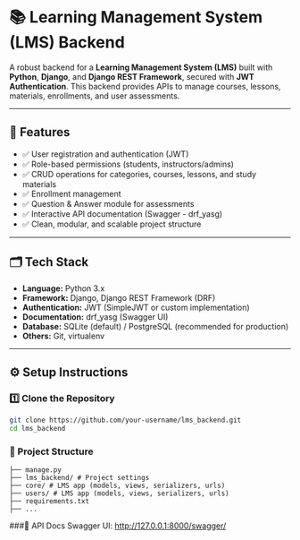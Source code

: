 ﻿# 📚 Learning Management System (LMS) Backend

A robust backend for a **Learning Management System (LMS)** built with **Python**, **Django**, and **Django REST Framework**, secured with **JWT Authentication**. This backend provides APIs to manage courses, lessons, materials, enrollments, and user assessments.

---

## 🚀 Features

- ✅ User registration and authentication (JWT)
- ✅ Role-based permissions (students, instructors/admins)
- ✅ CRUD operations for categories, courses, lessons, and study materials
- ✅ Enrollment management
- ✅ Question & Answer module for assessments
- ✅ Interactive API documentation (Swagger - drf_yasg)
- ✅ Clean, modular, and scalable project structure

---

## 🗂️ Tech Stack

- **Language:** Python 3.x  
- **Framework:** Django, Django REST Framework (DRF)  
- **Authentication:** JWT (SimpleJWT or custom implementation)  
- **Documentation:** drf_yasg (Swagger UI)  
- **Database:** SQLite (default) / PostgreSQL (recommended for production)  
- **Others:** Git, virtualenv

---

## ⚙️ Setup Instructions

### 1️⃣ Clone the Repository

```bash
git clone https://github.com/your-username/lms_backend.git
cd lms_backend
```

### 📌 Project Structure
```lms_backend/
├── manage.py
├── lms_backend/ # Project settings
├── core/ # LMS app (models, views, serializers, urls)
├── users/ # LMS app (models, views, serializers, urls)
├── requirements.txt
├── ...
```

###📄 API Docs
Swagger UI: http://127.0.0.1:8000/swagger/

